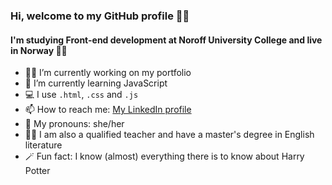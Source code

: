 ### Hi, welcome to my GitHub profile :tipping_hand_woman:

#### I'm studying Front-end development at Noroff University College and live in Norway 👩‍🎓

- :woman_technologist: I’m currently working on my portfolio
- 🌱 I’m currently learning JavaScript
- 💻 I use `.html`, `.css` and `.js`
- 📫 How to reach me: [My LinkedIn profile](https://www.linkedin.com/in/kristine-bache-a033ab173/)
- 🌻 My pronouns: she/her
- :woman_teacher: I am also a qualified teacher and have a master's degree in English literature 
- :magic_wand: Fun fact: I know (almost) everything there is to know about Harry Potter
